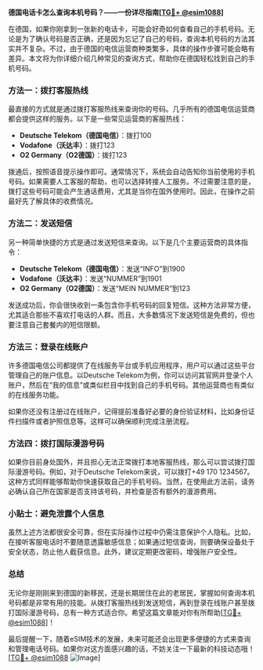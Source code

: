 **德国电话卡怎么查询本机号码？——一份详尽指南[[TG💪+ @esim1088](https://t.me/s/esim1088)]**

在德国，如果你刚拿到一张新的电话卡，可能会好奇如何查看自己的手机号码。无论是为了确认号码是否正确，还是因为忘记了自己的号码，查询本机号码的方法其实并不复杂。不过，由于德国的电信运营商种类繁多，具体的操作步骤可能会略有差异。本文将为你详细介绍几种常见的查询方式，帮助你在德国轻松找到自己的手机号码。

### 方法一：拨打客服热线

最直接的方式就是通过拨打客服热线来查询你的号码。几乎所有的德国电信运营商都会提供这样的服务。以下是一些常见运营商的客服热线：

- **Deutsche Telekom（德国电信）**：拨打100
- **Vodafone（沃达丰）**：拨打123
- **O2 Germany（O2德国）**：拨打123

拨通后，按照语音提示操作即可。通常情况下，系统会自动告知你当前使用的手机号码。如果需要人工客服的帮助，也可以选择转接人工服务。不过需要注意的是，拨打这些号码可能会产生通话费用，尤其是当你在国外使用时。因此，在操作之前最好先了解具体的收费情况。

### 方法二：发送短信

另一种简单快捷的方式是通过发送短信来查询。以下是几个主要运营商的具体指令：

- **Deutsche Telekom（德国电信）**：发送“INFO”到1900
- **Vodafone（沃达丰）**：发送“NUMMER”到1901
- **O2 Germany（O2德国）**：发送“MEIN NUMMER”到123

发送成功后，你会很快收到一条包含你手机号码的回复短信。这种方法非常方便，尤其适合那些不喜欢打电话的人群。而且，大多数情况下发送短信是免费的，但也要注意自己套餐内的短信限额。

### 方法三：登录在线账户

许多德国电信公司都提供了在线服务平台或手机应用程序，用户可以通过这些平台管理自己的账户信息。以Deutsche Telekom为例，你可以访问其官网并登录个人账户，然后在“我的信息”或类似栏目中找到自己的手机号码。其他运营商也有类似的在线服务功能。

如果你还没有注册过在线账户，记得提前准备好必要的身份验证材料，比如身份证件扫描件或者护照信息等。这样可以确保顺利完成注册流程。

### 方法四：拨打国际漫游号码

如果你目前身处国外，并且担心无法正常拨打本地客服热线，那么可以尝试拨打国际漫游号码。例如，对于Deutsche Telekom来说，可以拨打+49 170 1234567。这种方式同样能够帮助你快速获取自己的手机号码。当然，在使用此方法前，请务必确认自己所在国家是否支持该号码，并检查是否有额外的漫游费用。

### 小贴士：避免泄露个人信息

虽然上述方法都很安全可靠，但在实际操作过程中仍需注意保护个人隐私。比如，在接听客服电话时不要随意透露敏感信息；如果通过短信查询，则要确保设备处于安全状态，防止他人截获信息。此外，建议定期更改密码，增强账户安全性。

### 总结

无论你是刚刚来到德国的新移民，还是长期居住在此的老居民，掌握如何查询本机号码都是非常有用的技能。从拨打客服热线到发送短信，再到登录在线账户甚至拨打国际漫游号码，总有一种方式适合你。希望这篇文章能对你有所帮助[[TG💪+ @esim1088](https://t.me/s/esim1088)]！

最后提醒一下，随着eSIM技术的发展，未来可能还会出现更多便捷的方式来查询和管理电话号码。如果你对这方面感兴趣的话，不妨关注一下最新的科技动态哦！[[TG💪+ @esim1088](https://t.me/s/esim1088) ![Image](https://i.postimg.cc/4NQfJmqS/Snipaste-2025-05-13-00-14-12.png)]
